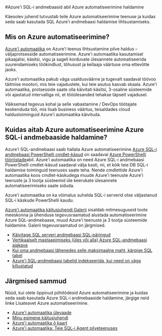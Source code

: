 <properties
    pageTitle="Azure'i SQL-i andmebaasid Azure automatiseerimine abil hallata | Microsoft Azure'i"
    description="Siit saate teada, kuidas saate kasutada Azure automatiseerimine teenuse tasandil Azure SQL-i andmebaaside haldamine."
    services="sql-database, automation"
    documentationCenter=""
    authors="jodoglevy"
    manager="jhubbard"
    editor="monicar"/>

<tags
    ms.service="sql-database"
    ms.workload="data-management"
    ms.tgt_pltfrm="na"
    ms.devlang="na"
    ms.topic="article"
    ms.date="05/26/2016"
    ms.author="jolevy"/>



#<a name="managing-azure-sql-databases-using-azure-automation"></a>Azure'i SQL-i andmebaasid abil Azure automatiseerimine haldamine

Käesolev juhend tutvustab teile Azure automatiseerimine teenuse ja kuidas seda saab kasutada SQL Azure'i andmebaasi haldamise lihtsustamiseks.


## <a name="what-is-azure-automation"></a>Mis on Azure automatiseerimine?

[Azure'i automaatika](https://azure.microsoft.com/services/automation/) on Azure'i teenus lihtsustamine pilve haldus – väljaprotsesside automatiseerimine. Azure'i automaatika kasutamisel pikaajalisi, käsitsi, vigu ja sageli korduvate ülesannete automatiseerida suurendamiseks töökindlust, tõhusust ja kellaaja väärtuse oma ettevõtte jaoks.

Azure'i automaatika pakub väga usaldusväärne ja tugevalt saadaval töövoo täitmise mootori, mis teie vajadustele, kui teie asutus kasvab skaala. Azure'i automaatika, protsesside saate olla käivitati käsitsi, 3-osaline süsteemide või ajastatud intervalliga nii, et tööülesanded tehakse täpselt vajadusel.

Väiksemad tegevus kohal ja selle vabastamine / DevOps töötajate keskenduda töö, mis lisab business väärtus, teisaldades cloud haldustoiminguid Azure'i automaatika käivituda.


## <a name="how-can-azure-automation-help-manage-azure-sql-databases"></a>Kuidas aitab Azure automatiseerimine Azure SQL-i andmebaaside haldamine?

Azure'i SQL-andmebaasi saab hallata Azure automatiseerimine [Azure SQL-i andmebaasi PowerShelli cmdlet-käsud](https://msdn.microsoft.com/library/dn546723.aspx) on saadaval [Azure PowerShelli tööriistade](https://msdn.microsoft.com/library/azure/jj156055.aspx)abil. Azure'i automaatika on need Azure SQL-i andmebaasi PowerShelli cmdlet-käsud saadaval välja kasti, nii, et kõik teie DB SQL-i haldamise toiminguid teenuses saate teha. Nende cmdlettide Azure'i automaatika koos cmdlet-käskudega muude Azure'i teenuste Azure'i teenuste ja 3 tootja süsteemid üle keerukate ülesannete automatiseerimiseks saate siduda.

Azure'i automaatika on ka võimalus suhelda SQL-i serverid otse väljastanud SQL-i käskude PowerShelli kaudu.

[Azure'i automaatika käitusjuhendi Galerii](https://azure.microsoft.com/blog/2014/10/07/introducing-the-azure-automation-runbook-gallery/) sisaldab mitmesuguseid toote meeskonna ja ühenduse tegevusraamatud alustada automatiseerimine Azure SQL-andmebaase, muud Azure'i teenuste ja 3 tootja süsteemide haldamine. Galerii tegevusraamatud on järgmised.

 * [Käivitage SQL serveri andmebaasi SQL-päringud](https://gallery.technet.microsoft.com/scriptcenter/How-to-use-a-SQL-Command-be77f9d2)
 * [Vertikaalselt mastaapimiseks (üles või alla) Azure SQL-andmebaasi ajakava](https://gallery.technet.microsoft.com/scriptcenter/Azure-SQL-Database-e957354f)
 * [Kui oma andmebaasi lähenedes selle maksimaalne maht, kärpige SQL tabel](https://gallery.technet.microsoft.com/scriptcenter/Azure-Automation-Your-SQL-30f8736b)
 * [Azure'i SQL-andmebaasi tabelid indekseerida, kui need on väga killustatud](https://gallery.technet.microsoft.com/scriptcenter/Indexes-tables-in-an-Azure-73a2a8ea)

## <a name="next-steps"></a>Järgmised sammud

Nüüd, kui olete õppinud põhitõdesid Azure automatiseerimine ja kuidas seda saab kasutada Azure SQL-i andmebaaside haldamine, järgige neid linke Lisateavet Azure automatiseerimine.

- [Azure'i automaatika ülevaade](../automation/automation-intro.md)
- [Minu esimene käitusjuhendi](../automation/automation-first-runbook-graphical.md)
- [Azure'i automaatika õ kaart](https://azure.microsoft.com/documentation/learning-paths/automation/)
- [Azure'i automaatika: Teie SQL-i Agent pilveteenuses](https://azure.microsoft.com/blog/2014/06/26/azure-automation-your-sql-agent-in-the-cloud/) 
 
